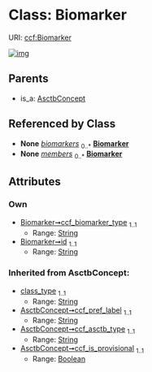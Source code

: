 
# Class: Biomarker




URI: [ccf:Biomarker](http://purl.org/ccf/Biomarker)


[![img](https://yuml.me/diagram/nofunky;dir:TB/class/[AsctbDataset]++-%20biomarkers%200..*>[Biomarker&#124;ccf_biomarker_type:string;id:string;class_type(i):string;ccf_pref_label(i):string;ccf_asctb_type(i):string;ccf_is_provisional(i):boolean],[BiomarkerSet]-%20members%200..*>[Biomarker],[AsctbConcept]^-[Biomarker],[BiomarkerSet],[AsctbDataset],[AsctbConcept])](https://yuml.me/diagram/nofunky;dir:TB/class/[AsctbDataset]++-%20biomarkers%200..*>[Biomarker&#124;ccf_biomarker_type:string;id:string;class_type(i):string;ccf_pref_label(i):string;ccf_asctb_type(i):string;ccf_is_provisional(i):boolean],[BiomarkerSet]-%20members%200..*>[Biomarker],[AsctbConcept]^-[Biomarker],[BiomarkerSet],[AsctbDataset],[AsctbConcept])

## Parents

 *  is_a: [AsctbConcept](AsctbConcept.md)

## Referenced by Class

 *  **None** *[biomarkers](biomarkers.md)*  <sub>0..\*</sub>  **[Biomarker](Biomarker.md)**
 *  **None** *[members](members.md)*  <sub>0..\*</sub>  **[Biomarker](Biomarker.md)**

## Attributes


### Own

 * [Biomarker➞ccf_biomarker_type](Biomarker_ccf_biomarker_type.md)  <sub>1..1</sub>
     * Range: [String](types/String.md)
 * [Biomarker➞id](Biomarker_id.md)  <sub>1..1</sub>
     * Range: [String](types/String.md)

### Inherited from AsctbConcept:

 * [class_type](class_type.md)  <sub>1..1</sub>
     * Range: [String](types/String.md)
 * [AsctbConcept➞ccf_pref_label](AsctbConcept_ccf_pref_label.md)  <sub>1..1</sub>
     * Range: [String](types/String.md)
 * [AsctbConcept➞ccf_asctb_type](AsctbConcept_ccf_asctb_type.md)  <sub>1..1</sub>
     * Range: [String](types/String.md)
 * [AsctbConcept➞ccf_is_provisional](AsctbConcept_ccf_is_provisional.md)  <sub>1..1</sub>
     * Range: [Boolean](types/Boolean.md)
